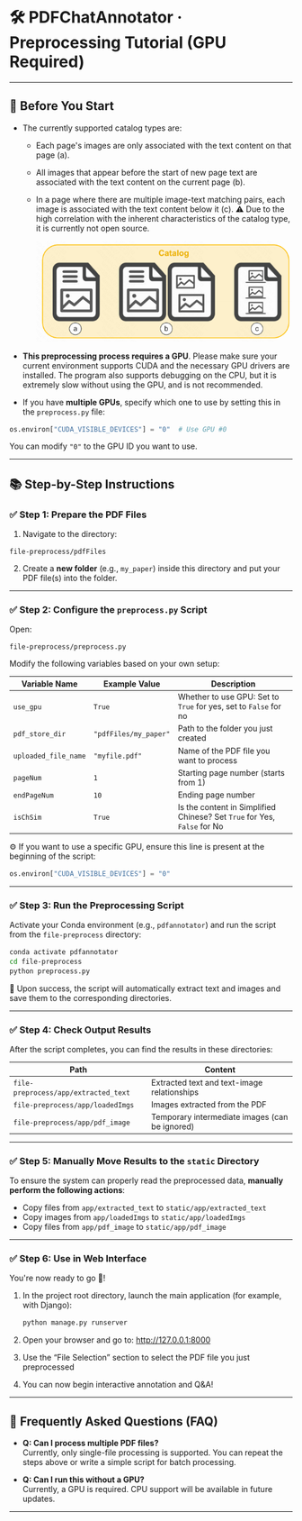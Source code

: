 # 🛠️ PDFChatAnnotator · Preprocessing Tutorial (GPU Required)

---

## 📌 Before You Start

- The currently supported catalog types are:

  - Each page's images are only associated with the text content on that page (a).
  - All images that appear before the start of new page text are associated with the text content on the current page (b).
  - In a page where there are multiple image-text matching pairs, each image is associated with the text content below it (c). ⚠️ Due to the high correlation with the inherent characteristics of the catalog type, it is currently not open source.

    ![Catalog Types](../public/images/catalog-type.png)

- **This preprocessing process requires a GPU**. Please make sure your current environment supports CUDA and the necessary GPU drivers are installed. The program also supports debugging on the CPU, but it is extremely slow without using the GPU, and is not recommended.
- If you have **multiple GPUs**, specify which one to use by setting this in the `preprocess.py` file:

```python
os.environ["CUDA_VISIBLE_DEVICES"] = "0"  # Use GPU #0
```

You can modify `"0"` to the GPU ID you want to use.

---

## 📚 Step-by-Step Instructions

### ✅ Step 1: Prepare the PDF Files

1. Navigate to the directory:

```
file-preprocess/pdfFiles
```

2. Create a **new folder** (e.g., `my_paper`) inside this directory and put your PDF file(s) into the folder.

---

### ✅ Step 2: Configure the `preprocess.py` Script

Open:

```
file-preprocess/preprocess.py
```

Modify the following variables based on your own setup:

| Variable Name        | Example Value         | Description                                                              |
| -------------------- | --------------------- | ------------------------------------------------------------------------ |
| `use_gpu`            | `True`                | Whether to use GPU: Set to `True` for yes, set to `False` for no         |
| `pdf_store_dir`      | `"pdfFiles/my_paper"` | Path to the folder you just created                                      |
| `uploaded_file_name` | `"myfile.pdf"`        | Name of the PDF file you want to process                                 |
| `pageNum`            | `1`                   | Starting page number (starts from 1)                                     |
| `endPageNum`         | `10`                  | Ending page number                                                       |
| `isChSim`            | `True`                | Is the content in Simplified Chinese? Set `True` for Yes, `False` for No |

⚙️ If you want to use a specific GPU, ensure this line is present at the beginning of the script:

```python
os.environ["CUDA_VISIBLE_DEVICES"] = "0"
```

---

### ✅ Step 3: Run the Preprocessing Script

Activate your Conda environment (e.g., `pdfannotator`) and run the script from the `file-preprocess` directory:

```bash
conda activate pdfannotator
cd file-preprocess
python preprocess.py
```

📌 Upon success, the script will automatically extract text and images and save them to the corresponding directories.

---

### ✅ Step 4: Check Output Results

After the script completes, you can find the results in these directories:

| Path                                 | Content                                        |
| ------------------------------------ | ---------------------------------------------- |
| `file-preprocess/app/extracted_text` | Extracted text and text-image relationships    |
| `file-preprocess/app/loadedImgs`     | Images extracted from the PDF                  |
| `file-preprocess/app/pdf_image`      | Temporary intermediate images (can be ignored) |

---

### ✅ Step 5: Manually Move Results to the `static` Directory

To ensure the system can properly read the preprocessed data, **manually perform the following actions**:

- Copy files from `app/extracted_text` to `static/app/extracted_text`
- Copy images from `app/loadedImgs` to `static/app/loadedImgs`
- Copy files from `app/pdf_image` to `static/app/pdf_image`

---

### ✅ Step 6: Use in Web Interface

You're now ready to go 🎉!

1. In the project root directory, launch the main application (for example, with Django):

   ```bash
   python manage.py runserver
   ```

2. Open your browser and go to: http://127.0.0.1:8000
3. Use the “File Selection” section to select the PDF file you just preprocessed
4. You can now begin interactive annotation and Q&A!

---

## 📝 Frequently Asked Questions (FAQ)

- **Q: Can I process multiple PDF files?**  
  Currently, only single-file processing is supported. You can repeat the steps above or write a simple script for batch processing.

- **Q: Can I run this without a GPU?**  
  Currently, a GPU is required. CPU support will be available in future updates.

---
